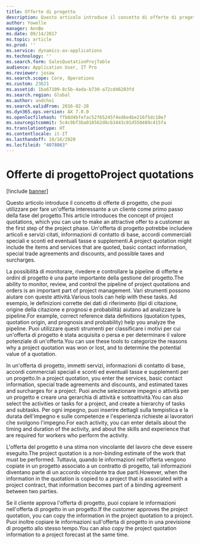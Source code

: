```yaml
---
title: Offerte di progetto
description: Questo articolo introduce il concetto di offerte di progetto, che puoi utilizzare per fare un'offerta interessante a un cliente come primo passo della fase del progetto. Un'offerta di progetto potrebbe includere articoli e servizi citati, informazioni di contatto di base, accordi commerciali speciali e sconti ed eventuali tasse e supplementi.
author: Yowelle
manager: AnnBe
ms.date: 09/14/2017
ms.topic: article
ms.prod: ''
ms.service: dynamics-ax-applications
ms.technology: ''
ms.search.form: SalesQuotationProjTable
audience: Application User, IT Pro
ms.reviewer: josaw
ms.search.scope: Core, Operations
ms.custom: 23621
ms.assetid: 1ba67109-8c5b-4ada-b730-a72cd46203fd
ms.search.region: Global
ms.author: andchoi
ms.search.validFrom: 2016-02-28
ms.dyn365.ops.version: AX 7.0.0
ms.openlocfilehash: ffb8d4bfefac52f65245f4ed6e4be216f5dc10e7
ms.sourcegitcommit: 5c4c9bf3ba018562d6cb3443c01d550489c415fa
ms.translationtype: HT
ms.contentlocale: it-IT
ms.lasthandoff: 10/16/2020
ms.locfileid: "4078863"
---
```

# <a name="project-quotations"></a><span data-ttu-id="24686-104">Offerte di progetto</span><span class="sxs-lookup"><span data-stu-id="24686-104">Project quotations</span></span>

[!include [banner](../includes/banner.md)]

<span data-ttu-id="24686-105">Questo articolo introduce il concetto di offerte di progetto, che puoi utilizzare per fare un'offerta interessante a un cliente come primo passo della fase del progetto.</span><span class="sxs-lookup"><span data-stu-id="24686-105">This article introduces the concept of project quotations, which you can use to make an attractive offer to a customer as the first step of the project phase.</span></span> <span data-ttu-id="24686-106">Un'offerta di progetto potrebbe includere articoli e servizi citati, informazioni di contatto di base, accordi commerciali speciali e sconti ed eventuali tasse e supplementi.</span><span class="sxs-lookup"><span data-stu-id="24686-106">A project quotation might include the items and services that are quoted, basic contact information, special trade agreements and discounts, and possible taxes and surcharges.</span></span> 

<span data-ttu-id="24686-107">La possibilità di monitorare, rivedere e controllare la pipeline di offerte e ordini di progetto è una parte importante della gestione del progetto.</span><span class="sxs-lookup"><span data-stu-id="24686-107">The ability to monitor, review, and control the pipeline of project quotations and orders is an important part of project management.</span></span> <span data-ttu-id="24686-108">Vari strumenti possono aiutare con queste attività.</span><span class="sxs-lookup"><span data-stu-id="24686-108">Various tools can help with these tasks.</span></span> <span data-ttu-id="24686-109">Ad esempio, le definizioni corrette dei dati di riferimento (tipi di citazione, origine della citazione e prognosi e probabilità) aiutano ad analizzare la pipeline.</span><span class="sxs-lookup"><span data-stu-id="24686-109">For example, correct reference data definitions (quotation types, quotation origin, and prognosis and probability) help you analyze the pipeline.</span></span> <span data-ttu-id="24686-110">Puoi utilizzare questi strumenti per classificare i motivi per cui un'offerta di progetto è stata acquisita o persa e per determinare il valore potenziale di un'offerta.</span><span class="sxs-lookup"><span data-stu-id="24686-110">You can use these tools to categorize the reasons why a project quotation was won or lost, and to determine the potential value of a quotation.</span></span> 

<span data-ttu-id="24686-111">In un'offerta di progetto, immetti servizi, informazioni di contatto di base, accordi commerciali speciali e sconti ed eventuali tasse e supplementi per un progetto.</span><span class="sxs-lookup"><span data-stu-id="24686-111">In a project quotation, you enter the services, basic contact information, special trade agreements and discounts, and estimated taxes and surcharges for a project.</span></span> <span data-ttu-id="24686-112">Puoi anche selezionare impegni o attività per un progetto e creare una gerarchia di attività e sottoattività.</span><span class="sxs-lookup"><span data-stu-id="24686-112">You can also select the activities or tasks for a project, and create a hierarchy of tasks and subtasks.</span></span> <span data-ttu-id="24686-113">Per ogni impegno, puoi inserire dettagli sulla tempistica e la durata dell'impegno e sulle competenze e l'esperienza richieste ai lavoratori che svolgono l'impegno.</span><span class="sxs-lookup"><span data-stu-id="24686-113">For each activity, you can enter details about the timing and duration of the activity, and about the skills and experience that are required for workers who perform the activity.</span></span> 

<span data-ttu-id="24686-114">L'offerta del progetto è una stima non vincolante del lavoro che deve essere eseguito.</span><span class="sxs-lookup"><span data-stu-id="24686-114">The project quotation is a non-binding estimate of the work that must be performed.</span></span> <span data-ttu-id="24686-115">Tuttavia, quando le informazioni nell'offerta vengono copiate in un progetto associato a un contratto di progetto, tali informazioni diventano parte di un accordo vincolante tra due parti.</span><span class="sxs-lookup"><span data-stu-id="24686-115">However, when the information in the quotation is copied to a project that is associated with a project contract, that information becomes part of a binding agreement between two parties.</span></span> 

<span data-ttu-id="24686-116">Se il cliente approva l'offerta di progetto, puoi copiare le informazioni nell'offerta di progetto in un progetto.</span><span class="sxs-lookup"><span data-stu-id="24686-116">If the customer approves the project quotation, you can copy the information in the project quotation to a project.</span></span> <span data-ttu-id="24686-117">Puoi inoltre copiare le informazioni sull'offerta di progetto in una previsione di progetto allo stesso tempo.</span><span class="sxs-lookup"><span data-stu-id="24686-117">You can also copy the project quotation information to a project forecast at the same time.</span></span>



